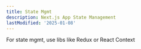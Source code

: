 ```yaml
---
title: State Mgmt
description: Next.js App State Management
lastModified: '2025-01-08'
---
```


For state mgmt, use libs like Redux or React Context
